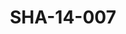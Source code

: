 ---
pid: SHA-14-007
title: SHA-14-007
language: ar
collection: شرحبيل احمد
original_label: 
rights: شرحبيل احمد
location_of_original: شرحبيل احمد
photographer_or_studio: 
scanned_from: photograph 7.3 by 10.4
_date: '1965'
location: تونس
description: شرحبيل احمد وفرقته والاخرون من حفل عيد المرجان
additional_notes: 
permission_display: 'yes'
on_server: 'no'
on_website: 'no'
permalink: /archive/ar/sha-14-007.html
layout: photo-page
---